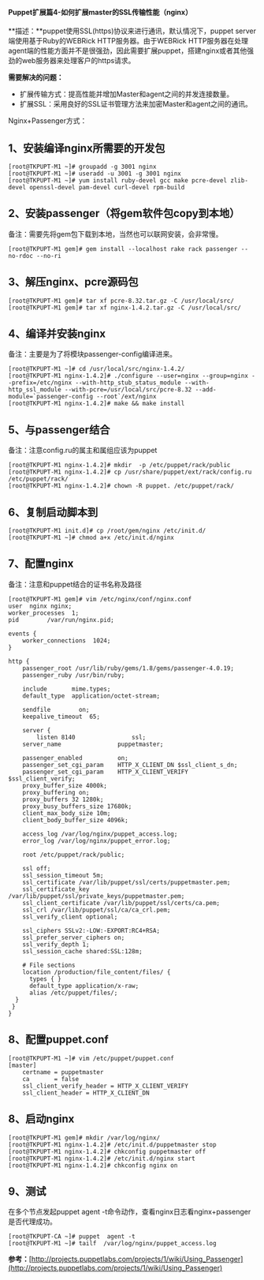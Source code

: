 #### Puppet扩展篇4-如何扩展master的SSL传输性能（nginx）


**描述：**puppet使用SSL(https)协议来进行通讯，默认情况下，puppet server端使用基于Ruby的WEBRick HTTP服务器。由于WEBRick HTTP服务器在处理agent端的性能方面并不是很强劲，因此需要扩展puppet，搭建nginx或者其他强劲的web服务器来处理客户的https请求。

**需要解决的问题：**

- 扩展传输方式：提高性能并增加Master和agent之间的并发连接数量。
- 扩展SSL：采用良好的SSL证书管理方法来加密Master和agent之间的通讯。
<!--more-->

Nginx+Passenger方式：

## 1、安装编译nginx所需要的开发包 ##

	[root@TKPUPT-M1 ~]# groupadd -g 3001 nginx
	[root@TKPUPT-M1 ~]# useradd -u 3001 -g 3001 nginx
	[root@TKPUPT-M1 ~]# yum install ruby-devel gcc make pcre-devel zlib-devel openssl-devel pam-devel curl-devel rpm-build

## 2、安装passenger（将gem软件包copy到本地） ##
备注：需要先将gem包下载到本地，当然也可以联网安装，会非常慢。

	[root@TKPUPT-M1 gem]# gem install --localhost rake rack passenger --no-rdoc --no-ri

## 3、解压nginx、pcre源码包 ##

	[root@TKPUPT-M1 gem]# tar xf pcre-8.32.tar.gz -C /usr/local/src/
	[root@TKPUPT-M1 gem]# tar xf nginx-1.4.2.tar.gz -C /usr/local/src/

## 4、编译并安装nginx ##
备注：主要是为了将模块passenger-config编译进来。

	[root@TKPUPT-M1 ~]# cd /usr/local/src/nginx-1.4.2/
	[root@TKPUPT-M1 nginx-1.4.2]# ./configure --user=nginx --group=nginx --prefix=/etc/nginx --with-http_stub_status_module --with-http_ssl_module --with-pcre=/usr/local/src/pcre-8.32 --add-module=`passenger-config --root`/ext/nginx
	[root@TKPUPT-M1 nginx-1.4.2]# make && make install

## 5、与passenger结合 ##
备注：注意config.ru的属主和属组应该为puppet

	[root@TKPUPT-M1 nginx-1.4.2]# mkdir  -p /etc/puppet/rack/public
	[root@TKPUPT-M1 nginx-1.4.2]# cp /usr/share/puppet/ext/rack/config.ru  /etc/puppet/rack/
	[root@TKPUPT-M1 nginx-1.4.2]# chown -R puppet. /etc/puppet/rack/

## 6、复制启动脚本到 ##

	[root@TKPUPT-M1 init.d]# cp /root/gem/nginx /etc/init.d/
	[root@TKPUPT-M1 ~]# chmod a+x /etc/init.d/nginx 

## 7、配置nginx ##
备注：注意和puppet结合的证书名称及路径

	[root@TKPUPT-M1 gem]# vim /etc/nginx/conf/nginx.conf
	user  nginx nginx;
	worker_processes  1;
	pid        /var/run/nginx.pid;
	
	events {
	    worker_connections  1024;
	}
	
	http {
	    passenger_root /usr/lib/ruby/gems/1.8/gems/passenger-4.0.19;
	    passenger_ruby /usr/bin/ruby;
	
	    include       mime.types;
	    default_type  application/octet-stream;
	
	    sendfile        on;
	    keepalive_timeout  65;
	    
	    server {
	        listen 8140                ssl;
		server_name                puppetmaster;
		
		passenger_enabled          on;
		passenger_set_cgi_param    HTTP_X_CLIENT_DN $ssl_client_s_dn;
		passenger_set_cgi_param    HTTP_X_CLIENT_VERIFY $ssl_client_verify;
		proxy_buffer_size 4000k;
		proxy_buffering on;
		proxy_buffers 32 1280k;
		proxy_busy_buffers_size 17680k;
		client_max_body_size 10m;
		client_body_buffer_size 4096k;
		
		access_log /var/log/nginx/puppet_access.log;
		error_log /var/log/nginx/puppet_error.log;
		
		root /etc/puppet/rack/public;
		
		ssl off;
		ssl_session_timeout 5m;
		ssl_certificate /var/lib/puppet/ssl/certs/puppetmaster.pem;
		ssl_certificate_key /var/lib/puppet/ssl/private_keys/puppetmaster.pem;
		ssl_client_certificate /var/lib/puppet/ssl/certs/ca.pem;
		ssl_crl /var/lib/puppet/ssl/ca/ca_crl.pem;
		ssl_verify_client optional;
		
		ssl_ciphers SSLv2:-LOW:-EXPORT:RC4+RSA;
		ssl_prefer_server_ciphers on;
		ssl_verify_depth 1;
		ssl_session_cache shared:SSL:128m;
			
		# File sections
		location /production/file_content/files/ {
		  types { }
		  default_type application/x-raw;
		  alias /etc/puppet/files/;
	  }
	 }
	}
	
## 8、配置puppet.conf ##

	[root@TKPUPT-M1 ~]# vim /etc/puppet/puppet.conf 
	[master]
	    certname = puppetmaster
	    ca       = false
	    ssl_client_verify_header = HTTP_X_CLIENT_VERIFY
	    ssl_client_header = HTTP_X_CLIENT_DN

## 8、启动nginx ##

	[root@TKPUPT-M1 gem]# mkdir /var/log/nginx/
	[root@TKPUPT-M1 nginx-1.4.2]# /etc/init.d/puppetmaster stop
	[root@TKPUPT-M1 nginx-1.4.2]# chkconfig puppetmaster off
	[root@TKPUPT-M1 nginx-1.4.2]# /etc/init.d/nginx start
	[root@TKPUPT-M1 nginx-1.4.2]# chkconfig nginx on

## 9、测试 ##

在多个节点发起puppet agent -t命令动作，查看nginx日志看nginx+passenger是否代理成功。

	[root@TKPUPT-CA ~]# puppet  agent -t
	[root@TKPUPT-M1 ~]# tailf  /var/log/nginx/puppet_access.log


**参考：**[http://projects.puppetlabs.com/projects/1/wiki/Using_Passenger](http://projects.puppetlabs.com/projects/1/wiki/Using_Passenger)


